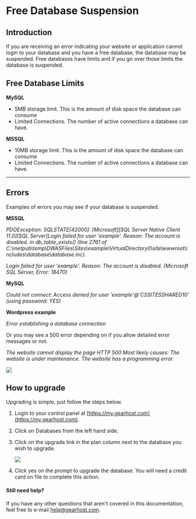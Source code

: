 Free Database Suspension
==================

## Introduction
If you are receiving an error indicating your website or application cannot login to your database and you have a free database, the database may be suspended. Free databases have limits and if you go over those limits the database is suspended. 


## Free Database Limits
**MySQL**

- 5MB storage limit. This is the amount of disk space the database can consume
- Limited Connections. The number of active connections a database can have.

**MSSQL**

- 10MB storage limit. This is the amount of disk space the database can consume
- Limited Connections. The number of active connections a database can have.

***
## Errors
Examples of errors you may see if your database is suspended. 

**MSSQL**

*PDOException: SQLSTATE[42000]: [Microsoft][SQL Server Native Client 11.0][SQL Server]Login failed for user 'example'. Reason: The account is disabled. in db_table_exists() (line 2761 of C:\inetpub\temp\DWASFiles\Sites\example\VirtualDirectory0\site\wwwroot\includes\database\database.inc).*

*Login failed for user 'example'. Reason: The account is disabled. (Microsoft SQL Server, Error: 18470)*



**MySQL**

*Could not connect: Access denied for user 'example'@'CSSITESSHARED10' (using password: YES)*



**Wordpress example**

*Error establishing a database connection*



Or you may see a 500 error depending on if you allow detailed error messages or not. 

*The website cannot display the page
HTTP 500 
Most likely causes:
The website is under maintenance.
The website has a programming error.*

![](https://raw.githubusercontent.com/GearHost/docs/master/Images/500-error-ie.png)

## How to upgrade
Upgrading is simple, just follow the steps below. 

1. Login to your control panel at [https://my.gearhost.com](https://my.gearhost.com).
2. Click on Databases from the left hand side. 
3. Click on the upgrade link in the plan column next to the database you wish to upgrade. 

    ![](https://raw.githubusercontent.com/GearHost/docs/master/Images/sql-server-upgrade.png)

4. Click yes on the prompt to upgrade the database. You will need a credit card on file to complete this action. 


#### Still need help?
If you have any other questions that aren't covered in this documentation, feel free to e-mail <help@gearhost.com>.